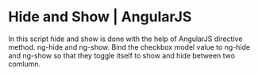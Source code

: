 # Hide and Show | AngularJS

In this script hide and show is done with the help of AngularJS directive method. ng-hide and ng-show. Bind the checkbox model value to ng-hide and ng-show so that they toggle itself to show and hide between two comlumn.
